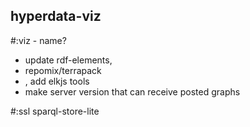 
## hyperdata-viz


#:viz - name?
* update rdf-elements,
* repomix/terrapack
* , add elkjs tools
* make server version that can receive posted graphs

#:ssl sparql-store-lite
